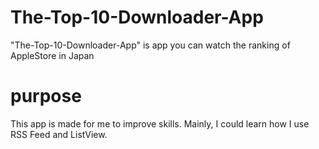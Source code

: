 # The-Top-10-Downloader-App

"The-Top-10-Downloader-App" is app you can watch the ranking of AppleStore in Japan

# purpose

This app is made for me to improve skills. 
Mainly, I could learn how I use RSS Feed and ListView.
